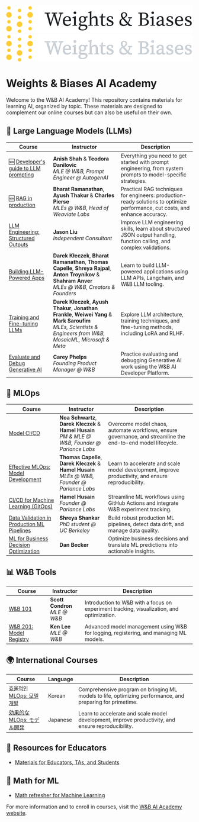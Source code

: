 <p align="center">
  <img src="https://raw.githubusercontent.com/wandb/wandb/508982e50e82c54cbf0dd464a9959fee0e1740ad/.github/wb-logo-lightbg.png#gh-light-mode-only" width="600" alt="Weights & Biases"/>
  <img src="https://raw.githubusercontent.com/wandb/wandb/508982e50e82c54cbf0dd464a9959fee0e1740ad/.github/wb-logo-darkbg.png#gh-dark-mode-only" width="600" alt="Weights & Biases"/>
</p>

# Weights & Biases AI Academy

Welcome to the W&B AI Academy! This repository contains materials for learning AI, organized by topic. These materials are designed to complement our online courses but can also be useful on their own.

## 🤖 Large Language Models (LLMs)

| Course | Instructor | Description |
|--------|------------|-------------|
| 🆕 [Developer's guide to LLM prompting](https://www.wandb.courses/courses/prompting) | <b>Anish Shah</b> & <b>Teodora Danilovic</b><br><i>MLE @ W&B, Prompt Engineer @ AutogenAI</i> | Everything you need to get started with prompt engineering, from system prompts to model-specific strategies. |
| 🆕 [RAG in production](https://www.wandb.courses/courses/rag-in-production) | <b>Bharat Ramanathan</b>, <b>Ayush Thakur</b> & <b>Charles Pierse</b><br><i>MLEs @ W&B, Head of Weaviate Labs</i> | Practical RAG techniques for engineers: production-ready solutions to optimize performance, cut costs, and enhance accuracy. |
| [LLM Engineering: Structured Outputs](https://www.wandb.courses/courses/steering-language-models) | <b>Jason Liu</b><br><i>Independent Consultant</i> | Improve LLM engineering skills, learn about structured JSON output handling, function calling, and complex validations. |
| [Building LLM-Powered Apps](https://www.wandb.courses/courses/building-llm-powered-apps) | <b>Darek Kłeczek</b>, <b>Bharat Ramanathan</b>, <b>Thomas Capelle</b>, <b>Shreya Rajpal</b>, <b>Anton Troynikov</b> & <b>Shahram Anver</b><br><i>MLEs @ W&B, Creators & Founders</i> | Learn to build LLM-powered applications using LLM APIs, Langchain, and W&B LLM tooling. |
| [Training and Fine-tuning LLMs](https://www.wandb.courses/courses/training-fine-tuning-LLMs) | <b>Darek Kłeczek</b>, <b>Ayush Thakur</b>, <b>Jonathan Frankle</b>, <b>Weiwei Yang</b> & <b>Mark Saroufim</b><br><i>MLEs, Scientists & Engineers from W&B, MosaicML, Microsoft & Meta</i> | Explore LLM architecture, training techniques, and fine-tuning methods, including LoRA and RLHF. |
| [Evaluate and Debug Generative AI](http://wandb.me/eval-debugging-gen-ai) | <b>Carey Phelps</b><br><i>Founding Product Manager @ W&B</i> | Practice evaluating and debugging Generative AI work using the W&B AI Developer Platform. |

## 🚀 MLOps

| Course | Instructor | Description |
|--------|------------|-------------|
| [Model CI/CD](https://www.wandb.courses/courses/enterprise-model-management) | <b>Noa Schwartz</b>, <b>Darek Kłeczek</b> & <b>Hamel Husain</b><br><i>PM & MLE @ W&B, Founder @ Parlance Labs</i> | Overcome model chaos, automate workflows, ensure governance, and streamline the end-to-end model lifecycle. |
| [Effective MLOps: Model Development](https://www.wandb.courses/courses/effective-mlops-model-development) | <b>Thomas Capelle</b>, <b>Darek Kłeczek</b> & <b>Hamel Husain</b><br><i>MLEs @ W&B, Founder @ Parlance Labs</i> | Learn to accelerate and scale model development, improve productivity, and ensure reproducibility. |
| [CI/CD for Machine Learning (GitOps)](https://www.wandb.courses/courses/ci-cd-for-machine-learning) | <b>Hamel Husain</b><br><i>Founder @ Parlance Labs</i> | Streamline ML workflows using GitHub Actions and integrate W&B experiment tracking. |
| [Data Validation in Production ML Pipelines](https://www.wandb.courses/courses/data-validation-for-machine-learning) | <b>Shreya Shankar</b><br><i>PhD student @ UC Berkeley</i> | Build robust production ML pipelines, detect data drift, and manage data quality. |
| [ML for Business Decision Optimization](https://www.wandb.courses/courses/decision-optimization) | <b>Dan Becker</b> | Optimize business decisions and translate ML predictions into actionable insights. |

## 📊 W&B Tools

| Course | Instructor | Description |
|--------|------------|-------------|
| [W&B 101](https://www.wandb.courses/courses/wandb-101) | <b>Scott Condron</b><br><i>MLE @ W&B</i> | Introduction to W&B with a focus on experiment tracking, visualization, and optimization. |
| [W&B 201: Model Registry](https://www.wandb.courses/courses/201-model-registry) | <b>Ken Lee</b><br><i>MLE @ W&B</i> | Advanced model management using W&B for logging, registering, and managing ML models. |

## 🌍 International Courses

| Course | Language | Description |
|--------|----------|-------------|
| [효율적인 MLOps: 모델 개발](https://www.wandb.courses/courses/effective-mlops-model-development-ko) | Korean | Comprehensive program on bringing ML models to life, optimizing performance, and preparing for primetime. |
| [効果的なMLOps: モデル開発](https://www.wandb.courses/courses/effective-mlops-model-development-jp) | Japanese | Learn to accelerate and scale model development, improve productivity, and ensure reproducibility. |

## 🏫 Resources for Educators

- [Materials for Educators, TAs, and Students](https://github.com/wandb/edu/tree/main/edu_resources/)

## 🧮 Math for ML

- [Math refresher for Machine Learning](https://github.com/wandb/edu/tree/main/math-for-ml)

For more information and to enroll in courses, visit the [W&B AI Academy website](https://wandb.courses).